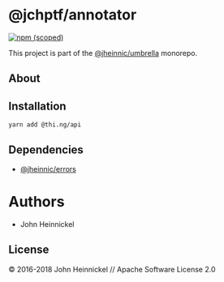 # @jchptf/annotator

[![npm (scoped)](https://img.shields.io/npm/v/@jchptf/annotator.svg)](https://www.npmjs.com/package/@jchptf/annotator)

This project is part of the
[@jheinnic/umbrella](https://github.com/jheinnic/umbrella/) monorepo.

## About

## Installation

```
yarn add @thi.ng/api
```

## Dependencies

- [@jheinnic/errors](https://github.com/jheinnic/umbrella/tree/master/packages/errors)

# Authors

- John Heinnickel

## License

&copy; 2016-2018 John Heinnickel // Apache Software License 2.0
